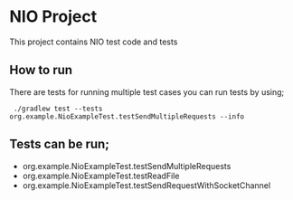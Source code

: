 # NIO Project
This project contains NIO test code and  tests

## How to run
There are tests for running multiple test cases you can run tests by using;
```
 ./gradlew test --tests org.example.NioExampleTest.testSendMultipleRequests --info
```

## Tests can be run;

- org.example.NioExampleTest.testSendMultipleRequests
- org.example.NioExampleTest.testReadFile
- org.example.NioExampleTest.testSendRequestWithSocketChannel